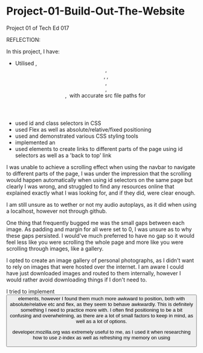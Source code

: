 # Project-01-Build-Out-The-Website

Project 01 of Tech Ed 017

REFLECTION:

In this project, I have:

- Utilised <head> , <header> , <footer> , <body> , <main> , <div>, <nav> , <img> with accurate src file paths for <img>
- used id and class selectors in CSS
- used Flex as well as absolute/relative/fixed positioning
- used and demonstrated various CSS styling tools
- implemented an <audio> element with controls and loop functionality
- used <a> elements to create links to different parts of the page using id selectors as well as a 'back to top' link

I was unable to achieve a scrolling effect when using the navbar to navigate to different parts of the page, I was under the impression that the scrolling would happen automatically when using id selectors on the same page but clearly I was wrong, and struggled to find any resources online that explained exactly what I was looking for, and if they did, were clear enough.

I am still unsure as to wether or not my audio autoplays, as it did when using a localhost, however not through github.

One thing that frequently bugged me was the small gaps between each image. As padding and margin for all were set to 0, I was unsure as to why these gaps persisted. I would've much preferred to have no gap so it would feel less like you were scrolling the whole page and more like you were scrolling through images, like a gallery.

I opted to create an image gallery of personal photographs, as I didn't want to rely on images that were hosted over the internet. I am aware I could have just downloaded images and routed to them internally, however I would rather avoid downloading things if I don't need to.

I tried to implement <button> elements, however I found them much more awkward to position, both with absolute/relative etc and flex, as they seem to behave awkwardly. This is definitely something I need to practice more with.
I often find positioning to be a bit confusing and overwhelming, as there are a lot of small factors to keep in mind, as well as a lot of options.

developer.mozilla.org was extremely useful to me, as I used it when researching how to use z-index as well as refreshing my memory on using <audio> elements, which I originally learned to use through Youtube tutorials before starting the course, specifically the Youtube channel "Bro Code"
